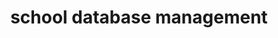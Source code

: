 ---
title: school database management
description: manages student information, enabling easy updates, deletions, and new student additions under admin control
link: https://cjsacademy-data.netlify.app/
tech stack:
  - react
  - chakra ui
  - nodej , express js
  - mongodb
github profile link: https://github.com/cjabhi
---